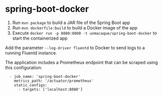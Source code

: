 # spring-boot-docker

1. Run `mvn package` to build a JAR file of the Spring Boot app
1. Run `mvn dockerfile:build` to build a Docker image of the app
1. Execute `docker run -p 8080:8080 -t unmacaque/spring-boot-docker` to start the containerized app

Add the parameter `--log-driver fluentd` to Docker to send logs to a running Fluentd instance.

The application includes a Prometheus endpoint that can be scraped using this configuration:

```
  - job_name: 'spring-boot-docker'
    metrics_path: '/actuator/prometheus'
    static_configs:
      - targets: ['localhost:8080']
```
